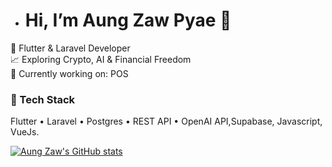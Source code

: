 
- # Hi, I’m Aung Zaw Pyae 👋  
🔧 Flutter & Laravel Developer  
📈 Exploring Crypto, AI & Financial Freedom  
🚀 Currently working on: POS

### 🚀 Tech Stack
Flutter • Laravel • Postgres • REST API • OpenAI API,Supabase, Javascript, VueJs.

[![Aung Zaw's GitHub stats](https://github-readme-stats.vercel.app/api?username=yourusername&show_icons=true)](https://github.com/yourusername)



